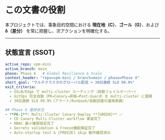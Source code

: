 # この文書の役割
本プロジェクトでは、事象目的空間における **現在地（C）**、**ゴール（G）**、および **δ（差分）** を常に把握し、次アクションを明確化する。

---

## 状態宣言 (SSOT)
```yaml
active_repo: vpm-mini
active_branch: main
phase: Phase 6   # Global Resilience & Scale
context_header: "repo=vpm-mini / branch=main / phase=Phase 4"
short_goal: "マルチクラスタのグローバル配信 + 30日連続 SLO 99.9%"
exit_criteria:
  - GSLB/Edge で multi-cluster ルーティング（自動フェイルオーバー）
  - GitOps 完全自動（PR→Canary→昇格→Post-Guard）を multi-cluster に展開
  - 30日連続 SLO 99.9%（アラート/Runbook/自動回復の運用実績）

## Phase 6 進捗状況
- **P6-1**: Multi-Cluster Canary Deploy **[GREEN]** ✅
  - CD Canary Multi-Cluster workflow 実装完了
  - RBAC 最小権限設定完了
  - Secrets validation & Freeze機能検証完了
  - Auto-startup test & [FREEZE] skip 動作確認済み
